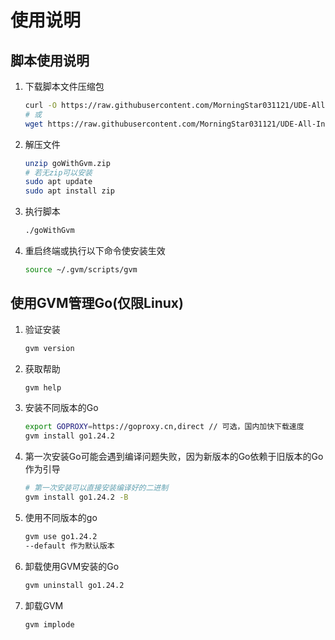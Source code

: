 # 使用说明

## 脚本使用说明

1. 下载脚本文件压缩包
    
    ```bash
    curl -O https://raw.githubusercontent.com/MorningStar031121/UDE-All-In-One/refs/heads/Go/goWithGvm.zip
    # 或
    wget https://raw.githubusercontent.com/MorningStar031121/UDE-All-In-One/refs/heads/Go/goWithGvm.zip
    ```
    
2. 解压文件
    
    ```bash
    unzip goWithGvm.zip
    # 若无zip可以安装
    sudo apt update
    sudo apt install zip
    ```
    
3. 执行脚本
    
    ```bash
    ./goWithGvm
    ```
    
4. 重启终端或执行以下命令使安装生效
    
    ```bash
    source ~/.gvm/scripts/gvm
    ```
    

## 使用GVM管理Go(仅限Linux)
    
1. 验证安装
    
    ```bash
    gvm version
    ```
    
2. 获取帮助
    
    ```bash
    gvm help
    ```
    
3. 安装不同版本的Go
    
    ```bash
    export GOPROXY=https://goproxy.cn,direct // 可选，国内加快下载速度
    gvm install go1.24.2
    ```
    
4. 第一次安装Go可能会遇到编译问题失败，因为新版本的Go依赖于旧版本的Go作为引导
    
    ```bash
    # 第一次安装可以直接安装编译好的二进制
    gvm install go1.24.2 -B
    ```
    
5. 使用不同版本的go
    
    ```bash
    gvm use go1.24.2
    --default 作为默认版本
    ```
    
6. 卸载使用GVM安装的Go
    
    ```bash
    gvm uninstall go1.24.2
    ```
    
7. 卸载GVM
    
    ```bash
    gvm implode
    ```

